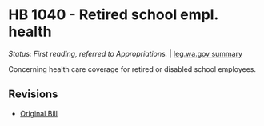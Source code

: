 # HB 1040 - Retired school empl. health
*Status: First reading, referred to Appropriations.* | [leg.wa.gov summary](https://app.leg.wa.gov/billsummary?BillNumber=1040&Year=2021)

Concerning health care coverage for retired or disabled school employees.

## Revisions
* [Original Bill](1/)